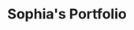 ---
title: "Sophia's Portfolio"

feature_projects:
  
  - path: "/project/p1"
  
  - path: "/project/p2"
    
  - path: "/project/p3"
    
  - path: "/project/p4"
    
  - path: "/project/p5"
    
  - path: "/project/p6"
    
    
---